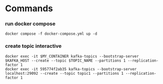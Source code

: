# Commands

### run docker compose

```console
docker compose -f docker-compose.yml up -d
```

### create topic interactive

```console
docker exec -it $MY_CONTAINER kafka-topics --bootstrap-server $KAFKA_HOST --create --topic $TOPIC_NAME --partitions 1 --replication-factor 1
docker exec -it 595774f2ab35 kafka-topics --bootstrap-server localhost:29092 --create --topic topic1 --partitions 1 --replication-factor 1
```

